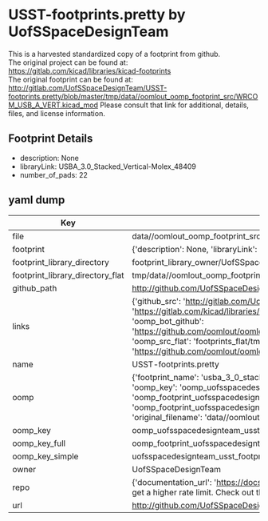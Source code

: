 # USST-footprints.pretty by UofSSpaceDesignTeam  
This is a harvested standardized copy of a footprint from github.  
The original project can be found at:  
https://gitlab.com/kicad/libraries/kicad-footprints  
The original footprint can be found at:
http://gitlab.com/UofSSpaceDesignTeam/USST-footprints.pretty/blob/master/tmp/data//oomlout_oomp_footprint_src/WRCOM_USB_A_VERT.kicad_mod
Please consult that link for additional, details, files, and license information.  
## Footprint Details
* description: None  
* libraryLink: USBA_3.0_Stacked_Vertical-Molex_48409  
* number_of_pads: 22  
## yaml dump  
| Key | Value |  
| --- | --- |  
| file | data//oomlout_oomp_footprint_src/USST-footprints.pretty/USBA_3.0_Stacked_Vertical-Molex_48409.kicad_mod |  
| footprint | {'description': None, 'libraryLink': 'USBA_3.0_Stacked_Vertical-Molex_48409', 'number_of_pads': 22} |  
| footprint_library_directory | footprint_library_owner/UofSSpaceDesignTeam_USST-footprints.pretty |  
| footprint_library_directory_flat | tmp/data//oomlout_oomp_footprint_src/footprints_flat/uofsspacedesignteam_usst_footprints_usba_3_0_stacked_vertical_molex_48409/working |  
| github_path | http://github.com/UofSSpaceDesignTeam/USST-footprints.pretty/blob/master/tmp/data//oomlout_oomp_footprint_src/USBA_3.0_Stacked_Vertical-Molex_48409.kicad_mod |  
| links | {'github_src': 'http://gitlab.com/UofSSpaceDesignTeam/USST-footprints.pretty/blob/master/tmp/data//oomlout_oomp_footprint_src/WRCOM_USB_A_VERT.kicad_mod', 'github_src_repo': 'https://gitlab.com/kicad/libraries/kicad-footprints', 'oomp_bot': 'tmp/data//oomlout_oomp_footprint_src/footprints/uofsspacedesignteam_usst_footprints_usba_3_0_stacked_vertical_molex_48409/working', 'oomp_bot_github': 'https://github.com/oomlout/oomlout_oomp_footprint_bot/tree/main/tmp/data//oomlout_oomp_footprint_src/footprints/uofsspacedesignteam_usst_footprints_usba_3_0_stacked_vertical_molex_48409/working', 'oomp_src_flat': 'footprints_flat/tmp/data//oomlout_oomp_footprint_src/footprints_flat/uofsspacedesignteam_usst_footprints_usba_3_0_stacked_vertical_molex_48409/working', 'oomp_src_flat_github': 'https://github.com/oomlout/oomlout_oomp_footprint_src/tree/main/tmp/data//oomlout_oomp_footprint_src/footprints_flat/uofsspacedesignteam_usst_footprints_usba_3_0_stacked_vertical_molex_48409/working'} |  
| name | USST-footprints.pretty |  
| oomp | {'footprint_name': 'usba_3_0_stacked_vertical_molex_48409', 'library_name': 'usst_footprints', 'md5': 'e584a79cb6b84e27ad7b79ac599d91de', 'md5_10': 'e584a79cb6', 'md5_5': 'e584a', 'md5_6': 'e584a7', 'oomp_key': 'oomp_uofsspacedesignteam_usst_footprints_usba_3_0_stacked_vertical_molex_48409', 'oomp_key_extra': 'oomp_footprint_uofsspacedesignteam_usst_footprints_usba_3_0_stacked_vertical_molex_48409', 'oomp_key_full': 'oomp_footprint_uofsspacedesignteam_usst_footprints_usba_3_0_stacked_vertical_molex_48409_e584a7', 'oomp_key_simple': 'uofsspacedesignteam_usst_footprints_usba_3_0_stacked_vertical_molex_48409', 'original_filename': 'data//oomlout_oomp_footprint_src/USST-footprints.pretty/USBA_3.0_Stacked_Vertical-Molex_48409.kicad_mod', 'owner_name': 'uofsspacedesignteam'} |  
| oomp_key | oomp_uofsspacedesignteam_usst_footprints_usba_3_0_stacked_vertical_molex_48409 |  
| oomp_key_full | oomp_footprint_uofsspacedesignteam_usst_footprints_usba_3_0_stacked_vertical_molex_48409 |  
| oomp_key_simple | uofsspacedesignteam_usst_footprints_usba_3_0_stacked_vertical_molex_48409 |  
| owner | UofSSpaceDesignTeam |  
| repo | {'documentation_url': 'https://docs.github.com/rest/overview/resources-in-the-rest-api#rate-limiting', 'message': "API rate limit exceeded for 84.66.142.224. (But here's the good news: Authenticated requests get a higher rate limit. Check out the documentation for more details.)"} |  
| url | http://github.com/UofSSpaceDesignTeam/USST-footprints.pretty |  

